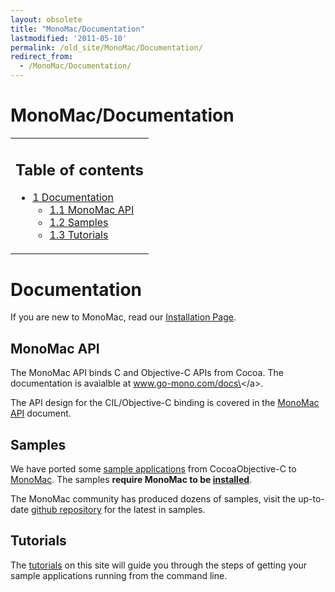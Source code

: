```yaml
---
layout: obsolete
title: "MonoMac/Documentation"
lastmodified: '2011-05-10'
permalink: /old_site/MonoMac/Documentation/
redirect_from:
  - /MonoMac/Documentation/
---
```


MonoMac/Documentation
=====================

<table>
<col width="100%" />
<tbody>
<tr class="odd">
<td align="left"><h2>Table of contents</h2>
<ul>
<li><a href="#documentation">1 Documentation</a>
<ul>
<li><a href="#monomac-api">1.1 MonoMac API</a></li>
<li><a href="#samples">1.2 Samples</a></li>
<li><a href="#tutorials">1.3 Tutorials</a></li>
</ul></li>
</ul></td>
</tr>
</tbody>
</table>

Documentation
=============

If you are new to MonoMac, read our [Installation Page]({{site.github.url}}/old_site/MonoMac#obtaining-monomac "MonoMac").

MonoMac API
-----------

The MonoMac API binds C and Objective-C APIs from Cocoa. The documentation is avaialble at www.go-mono.com/docs\</a\>.

The API design for the CIL/Objective-C binding is covered in the [MonoMac API]({{site.github.url}}/old_site/MonoMac/Documentation/API "MonoMac/Documentation/API") document.

Samples
-------

We have ported some [sample applications](/index.php?title=MonoMac/Documentation/Samples&action=edit&redlink=1 "MonoMac/Documentation/Samples (page does not exist)") from CocoaObjective-C to [MonoMac]({{site.github.url}}/old_site/MonoMac "MonoMac"). The samples **require MonoMac to be [installed]({{site.github.url}}/old_site/MonoMac#obtaining-monomac "MonoMac")**.

The MonoMac community has produced dozens of samples, visit the up-to-date [github repository](https://github.com/mono/monomac/tree/master/samples) for the latest in samples.

Tutorials
---------

The [tutorials](/index.php?title=MonoMac/Tutorials&action=edit&redlink=1 "MonoMac/Tutorials (page does not exist)") on this site will guide you through the steps of getting your sample applications running from the command line.

